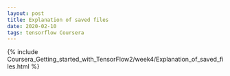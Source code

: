 ```yaml
---
layout: post
title: Explanation of saved files
date: 2020-02-10 
tags: tensorflow Coursera
---
```

{% include Coursera_Getting_started_with_TensorFlow2/week4/Explanation_of_saved_files.html  %}
